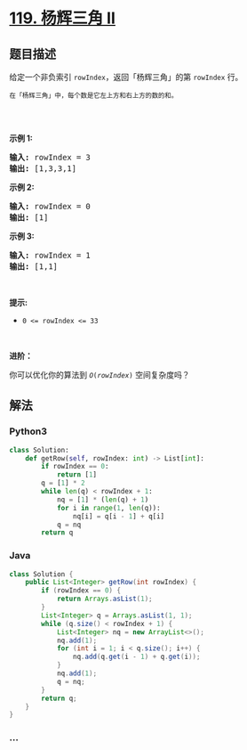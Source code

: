 # [119. 杨辉三角 II](https://leetcode-cn.com/problems/pascals-triangle-ii)



## 题目描述

<!-- 这里写题目描述 -->

<p>给定一个非负索引 <code>rowIndex</code>，返回「杨辉三角」的第 <code>rowIndex</code><em> </em>行。</p>

<p><small>在「杨辉三角」中，每个数是它左上方和右上方的数的和。</small></p>

<p><img alt="" src="https://pic.leetcode-cn.com/1626927345-DZmfxB-PascalTriangleAnimated2.gif" /></p>

<p> </p>

<p><strong>示例 1:</strong></p>

<pre>
<strong>输入:</strong> rowIndex = 3
<strong>输出:</strong> [1,3,3,1]
</pre>

<p><strong>示例 2:</strong></p>

<pre>
<strong>输入:</strong> rowIndex = 0
<strong>输出:</strong> [1]
</pre>

<p><strong>示例 3:</strong></p>

<pre>
<strong>输入:</strong> rowIndex = 1
<strong>输出:</strong> [1,1]
</pre>

<p> </p>

<p><strong>提示:</strong></p>

<ul>
	<li><code>0 <= rowIndex <= 33</code></li>
</ul>

<p> </p>

<p><strong>进阶：</strong></p>

<p>你可以优化你的算法到 <code><em>O</em>(<i>rowIndex</i>)</code> 空间复杂度吗？</p>


## 解法

<!-- 这里可写通用的实现逻辑 -->

<!-- tabs:start -->

### **Python3**

<!-- 这里可写当前语言的特殊实现逻辑 -->

```python
class Solution:
    def getRow(self, rowIndex: int) -> List[int]:
        if rowIndex == 0:
            return [1]
        q = [1] * 2
        while len(q) < rowIndex + 1:
            nq = [1] * (len(q) + 1)
            for i in range(1, len(q)):
                nq[i] = q[i - 1] + q[i]
            q = nq
        return q
```

### **Java**

<!-- 这里可写当前语言的特殊实现逻辑 -->

```java
class Solution {
    public List<Integer> getRow(int rowIndex) {
        if (rowIndex == 0) {
            return Arrays.asList(1);
        }
        List<Integer> q = Arrays.asList(1, 1);
        while (q.size() < rowIndex + 1) {
            List<Integer> nq = new ArrayList<>();
            nq.add(1);
            for (int i = 1; i < q.size(); i++) {
                nq.add(q.get(i - 1) + q.get(i));
            }
            nq.add(1);
            q = nq;
        }
        return q;
    }
}
```

### **...**

```

```

<!-- tabs:end -->
